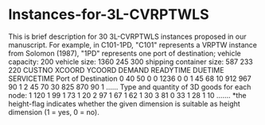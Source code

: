# Instances-for-3L-CVRPTWLS
This is brief description for 30 3L-CVRPTWLS instances proposed in our manuscript.
For example, in C101-1PD, "C101" represents a VRPTW instance from Solomon (1987), "1PD" represents one port of destination;
vehicle capacity: 200
vehicle size: 1360 245 300
shipping container size: 587 233 220
CUSTNO  XCOORD YCOORD DEMAND READYTIME DUETIME SERVICETIME Port of Destination
0 40 50 0 0 1236 0 0
1 45 68 10 912 967 90 1
2 45 70 30 825 870 90 1
......
Type and quantity of 3D goods for each node:
1 120 1 99 1 73 1 20
2 97 1 67 1 62 1 30
3 81 0 33 1 28 1 10
.......
*the height-flag indicates whether the given dimension is suitable as height 
dimension (1 = yes, 0 = no).

